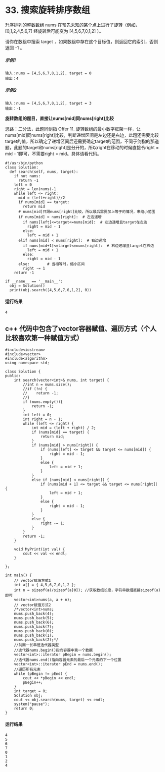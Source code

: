 # 33. 搜索旋转排序数组
升序排列的整数数组 nums 在预先未知的某个点上进行了旋转（例如， [0,1,2,4,5,6,7] 经旋转后可能变为 [4,5,6,7,0,1,2] ）。

请你在数组中搜索 target ，如果数组中存在这个目标值，则返回它的索引，否则返回 -1 。

##### 示例1
    输入：nums = [4,5,6,7,0,1,2], target = 0
    输出：4

##### 示例2
    输入：nums = [4,5,6,7,0,1,2], target = 3
    输出：-1

**旋转数组的题目，直接让nums[mid]同nums[right]比较**

思路：二分法，此题同剑指 Offer 11. 旋转数组的最小数字框架一样，让nums[mid]同nums[right]比较，判断递增区间是左边还是右边，此题还需要比较target的值，所以确定了递增区间后还需要确定target的范围，不同于剑指的那道题，此题的target和nums[right]是分开的，所以right在移动的时候直接令right = mid - 1即可，不需要right = mid。具体请看代码。

    #!/usr/bin/python
    class Solution:
      def search(self, nums, target):
        if not nums:
          return -1
        left = 0
        right = len(nums)-1
        while left <= right:
          mid = (left+right)//2
          if nums[mid] == target:
            return mid
          # nums[mid]只跟nums[right]比较，所以最后需要加上等于的情况，来缩小范围
          if nums[mid] > nums[right]:  # 左边递增
            if nums[left]<=target<=nums[mid]:  # 左边递增且target在左边
              right = mid - 1
            else:
              left = mid + 1
          elif nums[mid] < nums[right]:  # 右边递增
            if nums[mid+1]<=target<=nums[right]:  # 右边递增且target在右边
              left = mid + 1
            else:
              right = mid - 1
          else:        # 当相等时，缩小区间
            right -= 1
        return -1

    if __name__ == '__main__':
      obj = Solution()
      print(obj.search([4,5,6,7,0,1,2], 0))
 
#### 运行结果
    4

## c++  代码中包含了vector容器赋值、遍历方式（个人比较喜欢第一种赋值方式）
    #include<iostream>
    #include<vector>
    #include<algorithm>
    using namespace std;

    class Solution {
    public:
        int search(vector<int>& nums, int target) {
            //int n = nums.size();
            //if (!n) {
            //    return -1;
            //}
            if (nums.empty()){
                return -1;
            }
            int left = 0;
            int right = n - 1;
            while (left <= right) {
                int mid = (left + right) / 2;
                if (nums[mid] == target) {
                    return mid;
                }
                if (nums[mid] > nums[right]) {
                    if (nums[left] <= target && target <= nums[mid]) {
                        right = mid - 1;
                    }
                    else {
                        left = mid + 1;
                    }
                }
                else if (nums[mid] < nums[right]) {
                    if (nums[mid + 1] <= target && target <= nums[right]) {
                        left = mid + 1;
                    }
                    else {
                        right = mid - 1;
                    }
                }
                else {
                    right -= 1;
                }
            }
            return -1;
        }

        void MyPrint(int val) {
            cout << val << endl;
        }

    };

    int main() {
        // vector赋值方式1
        int a[] = { 4,5,6,7,0,1,2 };
        int n = sizeof(a)/sizeof(a[0]); //获取数组长度，字符串数组直接sizeof(a)即可
        vector<int>nums(a, a + n);
        // vector赋值方式2
        /*vector<int>nums;
        nums.push_back(4);
        nums.push_back(5);
        nums.push_back(6);
        nums.push_back(7);
        nums.push_back(0);
        nums.push_back(1);
        nums.push_back(2);*/
        //前面一长串是迭代器类型
        //迭代器nums.begin()指向容器中第一个数据
        vector<int>::iterator pBegin = nums.begin();
        //迭代器nums.end()指向容器元素的最后一个元素的下一个位置
        vector<int>::iterator pEnd = nums.end();
        //遍历所有元素
        while (pBegin != pEnd) {
            cout << *pBegin << endl;
            pBegin++;
        }
        int target = 0;
        Solution obj;
        cout << obj.search(nums, target) << endl;
        system("pause");
        return 0;
    }
    
#### 运行结果
    4
    5
    6
    7
    0
    1
    2
    4
